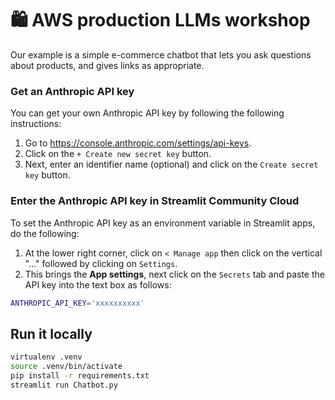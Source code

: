 # 🛍️ AWS production LLMs workshop
Our example is a simple e-commerce chatbot that lets you ask questions about products, and gives links as appropriate.


### Get an Anthropic API key

You can get your own Anthropic API key by following the following instructions:

1. Go to https://console.anthropic.com/settings/api-keys.
2. Click on the `+ Create new secret key` button.
3. Next, enter an identifier name (optional) and click on the `Create secret key` button.

### Enter the Anthropic API key in Streamlit Community Cloud

To set the Anthropic API key as an environment variable in Streamlit apps, do the following:

1. At the lower right corner, click on `< Manage app` then click on the vertical "..." followed by clicking on `Settings`.
2. This brings the **App settings**, next click on the `Secrets` tab and paste the API key into the text box as follows:

```sh
ANTHROPIC_API_KEY='xxxxxxxxxx'
```

## Run it locally

```sh
virtualenv .venv
source .venv/bin/activate
pip install -r requirements.txt
streamlit run Chatbot.py
```
